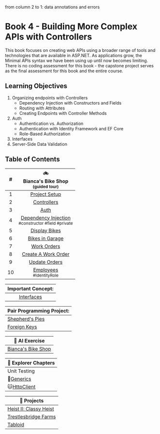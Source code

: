 from column 2 to 1:
data annotations and errors


# Book 4 - Building More Complex APIs with Controllers
This book focuses on creating web APIs using a broader range of tools and technologies that are available in ASP.NET. As applications grow, the Minimal APIs syntax we have been using up until now becomes limiting. There is no coding assessment for this book - the capstone project serves as the final assessment for this book and the entire course. 

## Learning Objectives
1. Organizing endpoints with Controllers
    - Dependency Injection with Constructors and Fields
    - Routing with Attributes
    - Creating Endpoints with Controller Methods
1. Auth
    - Authentication vs. Authorization
    - Authentication with Identity Framework and EF Core
    - Role-Based Authorization
1. Interfaces
1. Server-Side Data Validation

## Table of Contents
|#|:bike:<br>Bianca's Bike Shop<br> <sub>(guided tour)</sub> |
|:-:|:-:|
|1|[Project Setup](./chapters/biancas-setup.md)|
|2|[Controllers](./chapters/biancas-tour.md)|
|3|[Auth](./chapters/biancas-auth.md)|
|4|[Dependency Injection](./chapters/biancas-dependency-injection.md) <br><sub style="font-size: 0.85rem;">#constructor #field #private</sub>|
|5|[Display Bikes](./chapters/biancas-get-bikes.md)|
|6|[Bikes in Garage](./chapters/biancas-bikes-in-garage.md)|
|7|[Work Orders](./chapters/biancas-work-orders.md)|
|8|[Create A Work Order](./chapters/biancas-create-work-order.md)|
|9|[Update Orders](./chapters/biancas-update-work-orders.md)|
|10|[Employees](./chapters/biancas-employee-roles.md)<br><sub style="font-size: 0.85rem;">#IdentityRole</sub>|

|Important Concept:|
|:-:|
|[Interfaces](./chapters/interfaces.md)|

|Pair Programming Project:|
|--|
|[Shepherd's Pies](./chapters/shepherds-pies.md)|
|[Foreign Keys](./chapters/shepherds-pies-foreign-keys.md)|

|:robot: AI Exercise|
|-|
|[Bianca's Bike Shop](./chapters/ai-generation.md)|


|:compass: Explorer Chapters|
|-|
|Unit Testing|
|:car:[Generics](https://github.com/nashville-software-school/bangazon-inc/blob/server-side-curriculum/book-1-orientation/chapters/GENERICS_INTRO.md)|
|:cat:[HttpClient](https://github.com/nashville-software-school/bangazon-inc/blob/server-side-curriculum/book-3-web-api/chapters/HTTPCLIENT.md)|

|:test_tube: Projects|
|-|
|[Heist II: Classy Heist](https://github.com/nashville-software-school/bangazon-inc/blob/server-side-curriculum/book-1-orientation/chapters/CLASSIC_HEIST.md)|
|[Trestlesbridge Farms](https://github.com/nashville-software-school/Trestlebridge-Farms)|
|[Tabloid](https://github.com/nss-group-projects/Tabloid)|